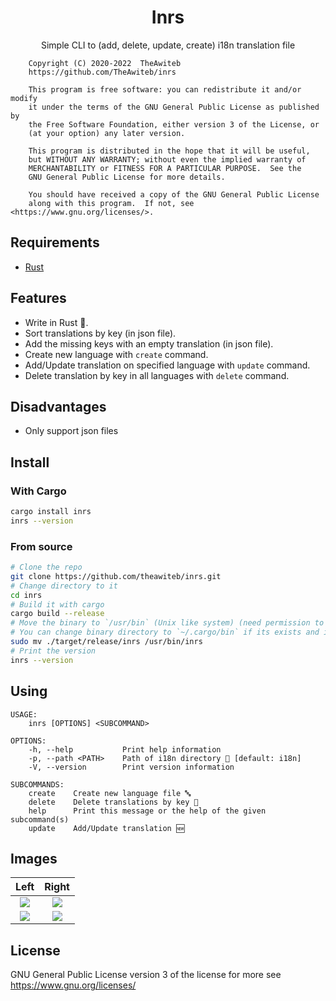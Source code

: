 <div align="center">

# Inrs
Simple CLI to (add, delete, update, create) i18n translation file

</div>

```
    Copyright (C) 2020-2022  TheAwiteb
    https://github.com/TheAwiteb/inrs

    This program is free software: you can redistribute it and/or modify
    it under the terms of the GNU General Public License as published by
    the Free Software Foundation, either version 3 of the License, or
    (at your option) any later version.

    This program is distributed in the hope that it will be useful,
    but WITHOUT ANY WARRANTY; without even the implied warranty of
    MERCHANTABILITY or FITNESS FOR A PARTICULAR PURPOSE.  See the
    GNU General Public License for more details.

    You should have received a copy of the GNU General Public License
    along with this program.  If not, see <https://www.gnu.org/licenses/>.
```

## Requirements
 * [Rust](https://www.rust-lang.org/)

## Features
- Write in Rust 🦀.
- Sort translations by key (in json file).
- Add the missing keys with an empty translation (in json file).
- Create new language with `create` command.
- Add/Update translation on specified language with `update` command.
- Delete translation by key in all languages with `delete` command.

## Disadvantages
- Only support json files

## Install
### With Cargo
```bash
cargo install inrs
inrs --version
```
### From source
```bash
# Clone the repo
git clone https://github.com/theawiteb/inrs.git
# Change directory to it
cd inrs
# Build it with cargo
cargo build --release
# Move the binary to `/usr/bin` (Unix like system) (need permission to move in `/usr/bin`)
# You can change binary directory to `~/.cargo/bin` if its exists and its in `$PATH`
sudo mv ./target/release/inrs /usr/bin/inrs
# Print the version
inrs --version
```

## Using
```
USAGE:
    inrs [OPTIONS] <SUBCOMMAND>

OPTIONS:
    -h, --help           Print help information
    -p, --path <PATH>    Path of i18n directory 📂 [default: i18n]
    -V, --version        Print version information

SUBCOMMANDS:
    create    Create new language file 🔤
    delete    Delete translations by key 🚧
    help      Print this message or the help of the given subcommand(s)
    update    Add/Update translation 🆕
```

## Images

|Left|Right|
|:-:|:-:|
|![](https://i.suar.me/yWA4n/l)|![](https://i.suar.me/AW1le/l)|
|![](https://i.suar.me/Kgroy/l)|![](https://i.suar.me/mw0BN/l)|


## License
GNU General Public License version 3 of the license for more see <https://www.gnu.org/licenses/>
